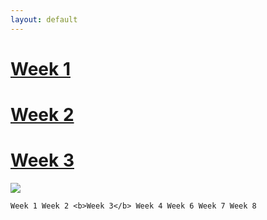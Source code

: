 ```yaml
---
layout: default
---
```


# [Week 1](./another-page.html)
# [Week 2](./another-page-2.html)
# [Week 3](./another-page-3.html)

<img src="https://seeklogo.com/images/Q/qatar-museum-logo-304B742416-seeklogo.com.png">


```
Week 1 Week 2 <b>Week 3</b> Week 4 Week 6 Week 7 Week 8
```
